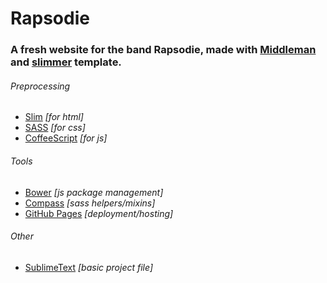 # Rapsodie

### A fresh website for the band Rapsodie, made with [Middleman](http://middlemanapp.com) and [slimmer](https://github.com/polymatt/slimmer) template.

###### Preprocessing
- [Slim](http://slim-lang.com) *[for html]*
- [SASS](http://sass-lang.com) *[for css]*
- [CoffeeScript](http://coffeescript.org) *[for js]*

###### Tools
- [Bower](http://bower.io) *[js package management]*
- [Compass](http://compass-style.org) *[sass helpers/mixins]*
- [GitHub Pages](http://pages.github.com) *[deployment/hosting]*

###### Other
- [SublimeText](http://www.sublimetext.com) *[basic project file]*